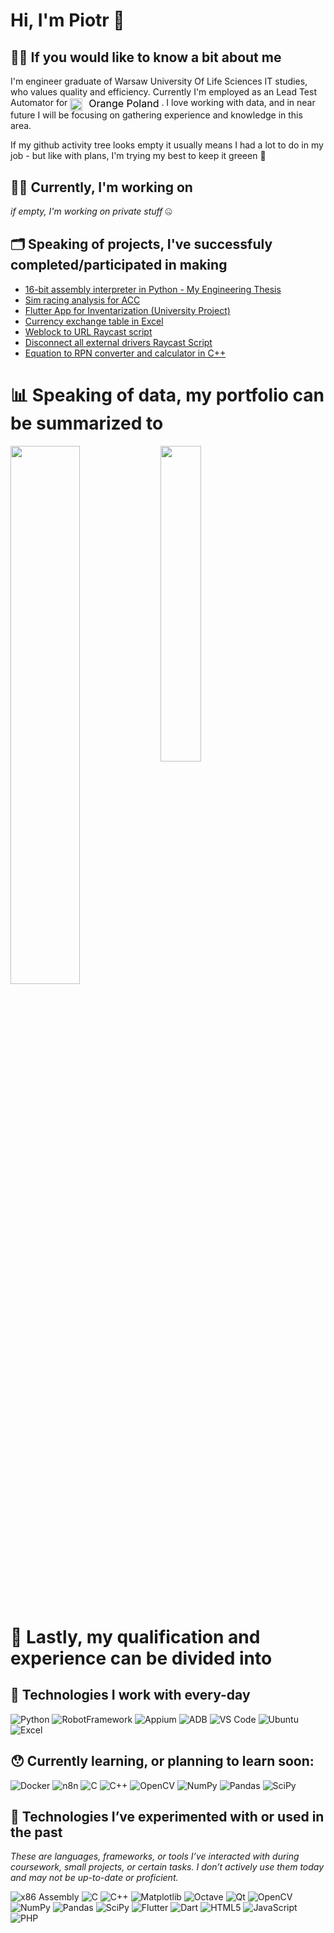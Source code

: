 # Hi, I'm Piotr 👋

## 🙋‍♂️ If you would like to know a bit about me

I'm engineer graduate of Warsaw University Of Life Sciences IT studies, who values quality and efficiency. Currently I'm employed as an Lead Test Automator for <a href="https://www.linkedin.com/company/orangepolska/posts/?feedView=all" target="_blank" style="text-decoration: none;">
  <img src="https://upload.wikimedia.org/wikipedia/commons/thumb/c/c8/Orange_logo.svg/800px-Orange_logo.svg.png" alt="Orange Poland"
       height="20" style="vertical-align: middle; position: relative; top: 2px;">
  <span style="font-size: 16px; margin-left: 6px; vertical-align: middle; color: black;">Orange Poland</span>
</a>. I love working with data, and in near future I will be focusing on gathering experience and knowledge in this area.

If my github activity tree looks empty it usually means I had a lot to do in my job - but like with plans, I'm trying my best to keep it greeen 🌳

## 👨‍💻 Currently, I'm working on

_if empty, I'm working on private stuff_  🤐

## 🗂️ Speaking of projects, I've successfuly completed/participated in making

- [16-bit assembly interpreter in Python - My Engineering Thesis](https://github.com/Bauero/Assembly_Interpreter)
- [Sim racing analysis for ACC](https://github.com/Bauero/sim_racing_track_analysis)
- [Flutter App for Inventarization (University Project)](https://github.com/Bauero/flutter-inventory-app)
- [Currency exchange table in Excel](https://github.com/Bauero/currency_to_excel_table)
- [Weblock to URL Raycast script](https://github.com/Bauero/webloc2url-raycast-script)
- [Disconnect all external drivers Raycast Script](https://github.com/Bauero/disconnect-all-external-drives)
- [Equation to RPN converter and calculator in C++](https://github.com/Bauero/rpn_calculator)



# 📊 Speaking of data, my portfolio can be summarized to

<img align="left" width="47%" src="https://github-readme-stats.vercel.app/api?username=Bauero&show_icons=true&theme=dark&include_all_commits=true&count_private=true" />
<img align="left" width="36%" src="https://github-readme-stats.vercel.app/api/top-langs/?username=Bauero&theme=dark&include_all_commits=true&count_private=true&layout=compact" />

<br clear="both">
<br clear="both">

# 💼 Lastly, my qualification and experience can be divided into

## 🙂 Technologies I work with every-day
![Python](https://img.shields.io/badge/python-3670A0?style=for-the-badge&logo=python&logoColor=ffdd54)
![RobotFramework](https://img.shields.io/badge/RobotFramework-black?style=for-the-badge&logo=robot-framework&logoColor=white)
![Appium](https://img.shields.io/badge/Appium-472B85?style=for-the-badge&logo=appium&logoColor=white)
![ADB](https://img.shields.io/badge/ADB-3DDC84?style=for-the-badge&logo=android&logoColor=white)
![VS Code](https://img.shields.io/badge/VS%20Code-007ACC?style=for-the-badge&logo=visual-studio-code&logoColor=white)
![Ubuntu](https://img.shields.io/badge/Ubuntu-E95420?style=for-the-badge&logo=ubuntu&logoColor=white)
![Excel](https://img.shields.io/badge/Excel-217346?style=for-the-badge&logo=microsoft-excel&logoColor=white)

## 😯 Currently learning, or planning to learn soon:
![Docker](https://img.shields.io/badge/docker-2496ED?style=for-the-badge&logo=docker&logoColor=white)
![n8n](https://img.shields.io/badge/n8n-0B5ED7?style=for-the-badge&logo=n8n&logoColor=white)
![C](https://img.shields.io/badge/c-%2300599C.svg?style=for-the-badge&logo=c&logoColor=white)
![C++](https://img.shields.io/badge/c++-%2300599C.svg?style=for-the-badge&logo=c%2B%2B&logoColor=white)
![OpenCV](https://img.shields.io/badge/OpenCV-5C3EE8?style=for-the-badge&logo=opencv&logoColor=white)
![NumPy](https://img.shields.io/badge/numpy-%23013243.svg?style=for-the-badge&logo=numpy&logoColor=white)
![Pandas](https://img.shields.io/badge/pandas-%23150458.svg?style=for-the-badge&logo=pandas&logoColor=white)
![SciPy](https://img.shields.io/badge/SciPy-%230C55A5.svg?style=for-the-badge&logo=scipy&logoColor=%white)

## 🤔 Technologies I’ve experimented with or used in the past
  _These are languages, frameworks, or tools I’ve interacted with during coursework, small projects, or certain tasks. I don’t actively use them today and may not be up-to-date or proficient._

![x86 Assembly](https://img.shields.io/badge/x86%20Assembly-0078D6?style=for-the-badge&logo=assemblyscript&logoColor=white)
![C](https://img.shields.io/badge/c-%2300599C.svg?style=for-the-badge&logo=c&logoColor=white)
![C++](https://img.shields.io/badge/c++-%2300599C.svg?style=for-the-badge&logo=c%2B%2B&logoColor=white)
![Matplotlib](https://img.shields.io/badge/matplotlib-11557C?style=for-the-badge&logo=plotly&logoColor=white)
![Octave](https://img.shields.io/badge/OCTAVE-darkblue?style=for-the-badge&logo=octave&logoColor=fcd683)
![Qt](https://img.shields.io/badge/qt-41CD52?style=for-the-badge&logo=qt&logoColor=white)
![OpenCV](https://img.shields.io/badge/OpenCV-5C3EE8?style=for-the-badge&logo=opencv&logoColor=white)
![NumPy](https://img.shields.io/badge/numpy-%23013243.svg?style=for-the-badge&logo=numpy&logoColor=white)
![Pandas](https://img.shields.io/badge/pandas-%23150458.svg?style=for-the-badge&logo=pandas&logoColor=white)
![SciPy](https://img.shields.io/badge/SciPy-%230C55A5.svg?style=for-the-badge&logo=scipy&logoColor=%white)
![Flutter](https://img.shields.io/badge/flutter-02569B?style=for-the-badge&logo=flutter&logoColor=white)
![Dart](https://img.shields.io/badge/dart-0175C2?style=for-the-badge&logo=dart&logoColor=white)
![HTML5](https://img.shields.io/badge/html5-%23E34F26.svg?style=for-the-badge&logo=html5&logoColor=white)
![JavaScript](https://img.shields.io/badge/javascript-%23323330.svg?style=for-the-badge&logo=javascript&logoColor=%23F7DF1E)
![PHP](https://img.shields.io/badge/PHP-777BB4?style=for-the-badge&logo=php&logoColor=white)
